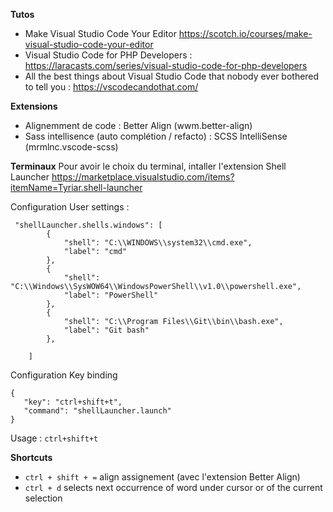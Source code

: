 **Tutos**

- Make Visual Studio Code Your Editor https://scotch.io/courses/make-visual-studio-code-your-editor
- Visual Studio Code for PHP Developers : https://laracasts.com/series/visual-studio-code-for-php-developers
- All the best things about Visual Studio Code that nobody ever bothered to tell you : https://vscodecandothat.com/

**Extensions**

- Alignemment de code : Better Align (wwm.better-align)
- Sass intellisence (auto complétion / refacto) : SCSS IntelliSense (mrmlnc.vscode-scss)

**Terminaux** 
Pour avoir le choix du terminal, intaller l'extension Shell Launcher https://marketplace.visualstudio.com/items?itemName=Tyriar.shell-launcher

Configuration User settings :
```
 "shellLauncher.shells.windows": [
        {
            "shell": "C:\\WINDOWS\\system32\\cmd.exe",
            "label": "cmd"
        },
        {
            "shell": "C:\\Windows\\SysWOW64\\WindowsPowerShell\\v1.0\\powershell.exe",
            "label": "PowerShell"
        },
        {
            "shell": "C:\\Program Files\\Git\\bin\\bash.exe",
            "label": "Git bash"
        },

    ]
 ```
 Configuration Key binding
 ```
 {
    "key": "ctrl+shift+t",
    "command": "shellLauncher.launch"
}
```
Usage : `ctrl+shift+t`

**Shortcuts**

- `ctrl + shift + =` align assignement (avec l'extension Better Align) 
- `ctrl + d` selects next occurrence of word under cursor or of the current selection
